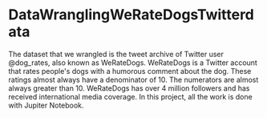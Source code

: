 # DataWranglingWeRateDogsTwitterdata
The dataset that we wrangled is the tweet archive of Twitter user @dog_rates, also known as WeRateDogs. WeRateDogs is a Twitter account that rates people's dogs with a humorous comment about the dog. These ratings almost always have a denominator of 10. The numerators are almost always greater than 10. WeRateDogs has over 4 million followers and has received international media coverage.
In this project, all the work is done with Jupiter Notebook. 
